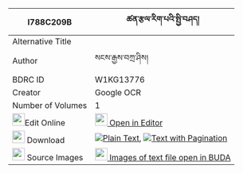 |I788C209B|ཚན་རྩལ་རིག་པའི་སྤྱི་བཤད། 
| --- | --- 
|Alternative Title |
|Author| སངས་རྒྱས་བཀྲ་ཤིས།
|BDRC ID | W1KG13776
|Creator | Google OCR
|Number of Volumes| 1
|<img width="25" src="https://img.icons8.com/color/25/000000/edit-property.png">Edit Online| [<img width="25" src="https://avatars.githubusercontent.com/u/45091458?s=200&v=4"> Open in Editor](http://editor.openpecha.org/I788C209B)
|<img width="25" src="https://img.icons8.com/fluent/48/000000/download-2.png"/>  Download | [![](https://img.icons8.com/color/20/000000/txt.png)Plain Text](https://github.com/Openpecha/I788C209B/releases/download/v1/tsen_tsal_rigpa_i_chi_she_plain_I788C209B.zip), [![](https://img.icons8.com/color/20/000000/txt.png)Text with Pagination](https://github.com/Openpecha/I788C209B/releases/download/v1/tsen_tsal_rigpa_i_chi_she_pages_I788C209B.zip)
|<img width="25" src="https://img.icons8.com/plasticine/100/000000/pictures-folder.png"/>  Source Images | [<img width="25" src="https://library.bdrc.io/icons/BUDA-small.svg"> Images of text file open in BUDA](https://library.bdrc.io/show/bdr:W1KG13776)